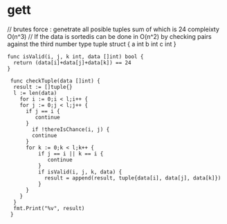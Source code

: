# gett

// brutes force : genetrate all posible tuples sum of which is 24 compleixty O(n^3)
// If the data is sortedis can be done in O(n^2) by checking pairs against the third number
type tuple struct {
    a int 
    b int
    c int
}

```
func isValid(i, j, k int, data []int) bool {
  return (data[i]+data[j]+data[k]) == 24
}

 func checkTuple(data []int) {
  result := []tuple{}
  l := len(data)
 	for i := 0;i < l;i++ {
    for j := 0;j < l;j++ {
      if j == i {
         continue
      }
    	if !thereIsChance(i, j) {
      	continue
      }
      for k := 0;k < l;k++ {
          if j == i || k == i {
             continue
          }
          if isValid(i, j, k, data) {
          	result = append(result, tuple{data[i], data[j], data[k]})
          }
      }
    }
  }
  fmt.Print("%v", result)
 }
 ```
